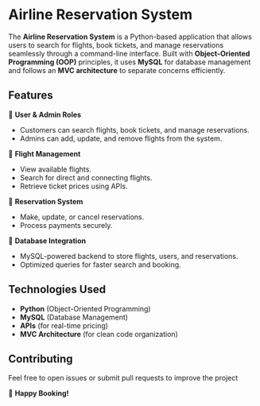 
# Airline Reservation System

The **Airline Reservation System** is a Python-based application that allows users to search for flights, book tickets, and manage reservations seamlessly through a command-line interface. Built with **Object-Oriented Programming (OOP)** principles, it uses **MySQL** for database management and follows an **MVC architecture** to separate concerns efficiently.  

## Features  
🔹 **User & Admin Roles**  
- Customers can search flights, book tickets, and manage reservations.  
- Admins can add, update, and remove flights from the system.  

🔹 **Flight Management**  
- View available flights.  
- Search for direct and connecting flights.  
- Retrieve ticket prices using APIs.  

🔹 **Reservation System**  
- Make, update, or cancel reservations.  
- Process payments securely.  

🔹 **Database Integration**  
- MySQL-powered backend to store flights, users, and reservations.  
- Optimized queries for faster search and booking.  

## Technologies Used  
- **Python** (Object-Oriented Programming)  
- **MySQL** (Database Management)  
- **APIs** (for real-time pricing)  
- **MVC Architecture** (for clean code organization)  

## Contributing  
Feel free to open issues or submit pull requests to improve the project

🚀 **Happy Booking!**

